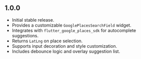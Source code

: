 ## 1.0.0

* Initial stable release.
* Provides a customizable `GooglePlacesSearchField` widget.
* Integrates with `flutter_google_places_sdk` for autocomplete suggestions.
* Returns `LatLng` on place selection.
* Supports input decoration and style customization.
* Includes debounce logic and overlay suggestion list.

